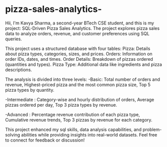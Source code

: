 # pizza-sales-analytics-
Hii, I'm Kavya Sharma, a second-year BTech CSE student, and this is my project: SQL-Driven Pizza Sales Analytics. The project explores pizza sales data to analyze orders, revenue, and customer preferences using SQL queries.

This project uses a structured database with four tables:
Pizza: Details about pizza types, categories, sizes, and prices.
Orders: Information on order IDs, dates, and times.
Order Details: Breakdown of pizzas ordered (quantities and types).
Pizza Type: Additional data like ingredients and pizza descriptions.

The analysis is divided into three levels:
-Basic:
Total number of orders and revenue,
Highest-priced pizza and the most common pizza size,
Top 5 pizza types by quantity.

-Intermediate :
Category-wise and hourly distribution of orders,
Average pizzas ordered per day,
Top 3 pizza types by revenue.

-Advanced :
Percentage revenue contribution of each pizza type,
Cumulative revenue trends,
Top 3 pizzas by revenue for each category.

This project enhanced my sql skills, data analysis capabilities, and problem-solving abilities while providing insights into real-world datasets.
Feel free to connect for feedback or discussion! 












